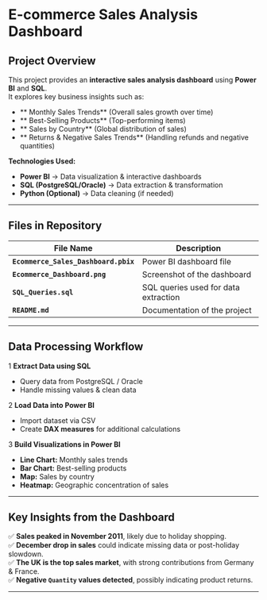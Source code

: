 #  E-commerce Sales Analysis Dashboard

##  Project Overview
This project provides an **interactive sales analysis dashboard** using **Power BI** and **SQL**.  
It explores key business insights such as:
- ** Monthly Sales Trends** (Overall sales growth over time)
- ** Best-Selling Products** (Top-performing items)
- ** Sales by Country** (Global distribution of sales)
- ** Returns & Negative Sales Trends** (Handling refunds and negative quantities)

 **Technologies Used:**
- **Power BI** → Data visualization & interactive dashboards  
- **SQL (PostgreSQL/Oracle)** → Data extraction & transformation  
- **Python (Optional)** → Data cleaning (if needed)  

---

##  Files in Repository
| File Name | Description |
|-----------|-------------|
| **`Ecommerce_Sales_Dashboard.pbix`** | Power BI dashboard file |
| **`Ecommerce_Dashboard.png`** | Screenshot of the dashboard |
| **`SQL_Queries.sql`** | SQL queries used for data extraction |
| **`README.md`** | Documentation of the project |

---

##  **Data Processing Workflow**
1️ **Extract Data using SQL**  
   - Query data from PostgreSQL / Oracle  
   - Handle missing values & clean data  

2️ **Load Data into Power BI**  
   - Import dataset via  CSV
   - Create **DAX measures** for additional calculations  

3️ **Build Visualizations in Power BI**  
   - **Line Chart:** Monthly sales trends  
   - **Bar Chart:** Best-selling products  
   - **Map:** Sales by country  
   - **Heatmap:** Geographic concentration of sales  

---

##  **Key Insights from the Dashboard**
✅ **Sales peaked in November 2011**, likely due to holiday shopping.  
✅ **December drop in sales** could indicate missing data or post-holiday slowdown.  
✅ **The UK is the top sales market**, with strong contributions from Germany & France.  
✅ **Negative `Quantity` values detected**, possibly indicating product returns.  

---


